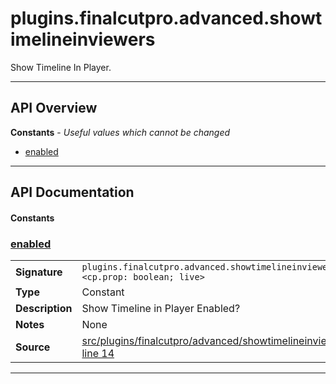 # plugins.finalcutpro.advanced.showtimelineinviewers

Show Timeline In Player.

---

## API Overview
**Constants** - _Useful values which cannot be changed_
 * [enabled](#enabled)


---

## API Documentation

#### Constants


### [enabled](#enabled)

|                                             |                                                                                     |
| --------------------------------------------|-------------------------------------------------------------------------------------|
| **Signature**                               | `plugins.finalcutpro.advanced.showtimelineinviewers.enabled <cp.prop: boolean; live>`                                                                    |
| **Type**                                    | Constant                                                                     |
| **Description**                             | Show Timeline in Player Enabled?                                                                     |
| **Notes**                                   | None |
| **Source**                                  | [src/plugins/finalcutpro/advanced/showtimelineinviewers.lua line 14](https://github.com/CommandPost/CommandPost/blob/develop/src/plugins/finalcutpro/advanced/showtimelineinviewers.lua#L14) |

---

